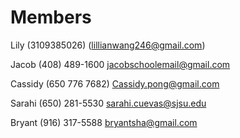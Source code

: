 # Members
Lily (3109385026)
(lillianwang246@gmail.com)

Jacob (408) 489-1600
jacobschoolemail@gmail.com

Cassidy (650 776 7682)
Cassidy.pong@gmail.com

Sarahi (650) 281-5530
sarahi.cuevas@sjsu.edu

Bryant (916) 317-5588
bryantsha@gmail.com
